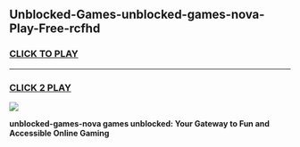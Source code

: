 
## Unblocked-Games-unblocked-games-nova-Play-Free-rcfhd
<h3>
<a href="https://premium76.site?title=unblocked-games-nova&ref=24M">CLICK TO PLAY</a></h3>
<hr>

<h3>
<a href="https://premium76.site?title=unblocked-games-nova&ref=24M">CLICK 2 PLAY</a>
  
</h3>

<a href="https://premium76.site?title=unblocked-games-nova&ref=24M"><img src="https://clearcache.store/games.png"></a>


**unblocked-games-nova games unblocked: Your Gateway to Fun and Accessible Online Gaming**
